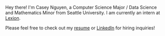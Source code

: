 Hey there! I'm Casey Nguyen, a Computer Science Major / Data Science and Mathematics Minor from Seattle University. I am currently an intern at [Lexion](https://www.lexion.ai/).

Please feel free to check out my [resume](https://www.caseyjun.com/) or [LinkedIn](https://www.linkedin.com/in/casey-nguyen-1598631a4/) for hiring inquiries!

<!---
CaseyNguyen/CaseyNguyen is a ✨ special ✨ repository because its `README.md` (this file) appears on your GitHub profile.
You can click the Preview link to take a look at your changes.
--->
